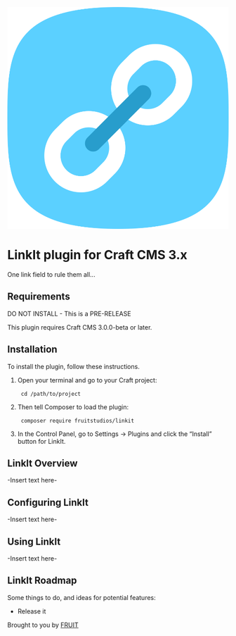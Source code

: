 ![LinkIt](resources/img/linkit.svg)


# LinkIt plugin for Craft CMS 3.x

One link field to rule them all...

## Requirements

DO NOT INSTALL - This is a PRE-RELEASE

This plugin requires Craft CMS 3.0.0-beta or later.

## Installation

To install the plugin, follow these instructions.

1. Open your terminal and go to your Craft project:

        cd /path/to/project

2. Then tell Composer to load the plugin:

        composer require fruitstudios/linkit

3. In the Control Panel, go to Settings → Plugins and click the “Install” button for LinkIt.

## LinkIt Overview

-Insert text here-

## Configuring LinkIt

-Insert text here-

## Using LinkIt

-Insert text here-

## LinkIt Roadmap

Some things to do, and ideas for potential features:

* Release it

Brought to you by [FRUIT](https://fruitstudios.co.uk)
